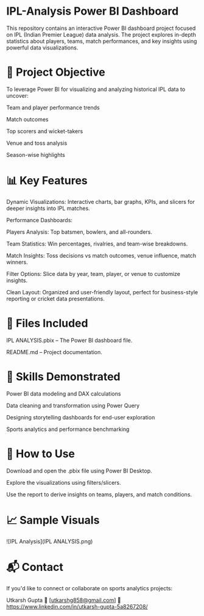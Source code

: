 # IPL-Analysis Power BI Dashboard
This repository contains an interactive Power BI dashboard project focused on IPL (Indian Premier League) data analysis. The project explores in-depth statistics about players, teams, match performances, and key insights using powerful data visualizations.

# 📌 Project Objective
To leverage Power BI for visualizing and analyzing historical IPL data to uncover:

Team and player performance trends

Match outcomes

Top scorers and wicket-takers

Venue and toss analysis

Season-wise highlights

# 📊 Key Features
Dynamic Visualizations: Interactive charts, bar graphs, KPIs, and slicers for deeper insights into IPL matches.

Performance Dashboards:

Players Analysis: Top batsmen, bowlers, and all-rounders.

Team Statistics: Win percentages, rivalries, and team-wise breakdowns.

Match Insights: Toss decisions vs match outcomes, venue influence, match winners.

Filter Options: Slice data by year, team, player, or venue to customize insights.

Clean Layout: Organized and user-friendly layout, perfect for business-style reporting or cricket data presentations.

# 📁 Files Included
IPL ANALYSIS.pbix – The Power BI dashboard file.

README.md – Project documentation.

# 🧠 Skills Demonstrated
Power BI data modeling and DAX calculations

Data cleaning and transformation using Power Query

Designing storytelling dashboards for end-user exploration

Sports analytics and performance benchmarking

# 🚀 How to Use
Download and open the .pbix file using Power BI Desktop.

Explore the visualizations using filters/slicers.

Use the report to derive insights on teams, players, and match conditions.


# 📈 Sample Visuals
![IPL Analysis](IPL ANALYSIS.png)

# 📬 Contact
If you'd like to connect or collaborate on sports analytics projects:

Utkarsh Gupta
📧 [utkarshg858@gmail.com]
🔗 https://www.linkedin.com/in/utkarsh-gupta-5a8267208/

